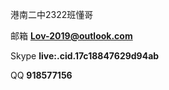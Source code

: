 港南二中2322班懂哥


邮箱 <strong>Lov-2019@outlook.com</strong>

Skype <strong>live:.cid.17c18847629d94ab</strong>

QQ <strong>918577156</strong>
<!---
lov2019/lov2019 is a ✨ special ✨ repository because its `README.md` (this file) appears on your GitHub profile.
You can click the Preview link to take a look at your changes.
--->
